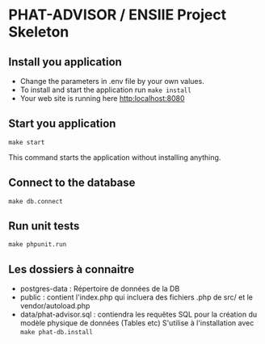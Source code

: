 # PHAT-ADVISOR / ENSIIE Project Skeleton

## Install you application
* Change the parameters in .env file by your own values.
* To install and start the application run `make install`
* Your web site is running here [http:localhost:8080](http:localhost:8080)

## Start you application
`make start`

This command starts the application without installing anything.

## Connect to the database
`make db.connect`

## Run unit tests
`make phpunit.run`

## Les dossiers à connaitre
- postgres-data : Répertoire de données de la  DB
- public : contient l'index.php qui incluera des fichiers .php de src/ et le vendor/autoload.php
- data/phat-advisor.sql : contiendra les requêtes SQL pour la création du modèle physique de données (Tables etc) S'utilise à l'installation avec `make phat-db.install`

